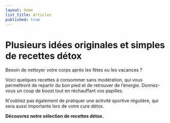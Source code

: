 ```yaml
---
layout: home
list_title: Articles
published: true
---
```

# Plusieurs idées originales et simples de recettes détox

Besoin de nettoyer votre corps après les fêtes ou les vacances ?

Voici quelques recettes à consommer sans modération, qui vous permettront de repartir du bon pied et de retrouver de l’énergie. Donnez-vous un coup de boost tout en réchauffant vos papilles.

N'oubliez pas également de pratiquer une activité sportive régulière, qui sera aussi importante lors de votre cure détox.

**Découvrez notre sélection de recettes détox.**
